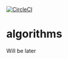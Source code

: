 [![CircleCI](https://circleci.com/gh/DmitryBogomolov/algorithms.svg?style=svg)](https://circleci.com/gh/DmitryBogomolov/algorithms)

# algorithms
Will be later
